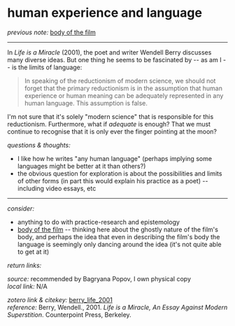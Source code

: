 # human experience and language

_previous note:_  [body of the film](x-devonthink-item://1FCD4249-B65C-4BD4-B9B3-9D1567073C59)     

---

In _Life is a Miracle_ (2001), the poet and writer Wendell Berry discusses many diverse ideas. But one thing he seems to be fascinated by -- as am I -- is the limits of language:

>In speaking of the reductionism of modern science, we should not forget that the primary reductionism is in the assumption that human experience or human meaning can be adequately represented in any human language. This assumption is false.

I'm not sure that it's solely "modern science" that is responsible for this reductionism. Furthermore, what if _adequate_ is enough? That we must continue to recognise that it is only ever the finger pointing at the moon? 

_questions & thoughts:_

- I like how he writes "any human language" (perhaps implying some languages might be better at it than others?)
- the obvious question for exploration is about the possibilities and limits of other forms (in part this would explain his practice as a poet) -- including video essays, etc

--- 

_consider:_ 

- anything to do with practice-research and epistemology
- [body of the film](x-devonthink-item://1FCD4249-B65C-4BD4-B9B3-9D1567073C59) -- thinking here about the ghostly nature of the film's body, and perhaps the idea that even in describing the film's body the language is seemingly only dancing around the idea (it's not quite able to get at it)

_return links:_ 



_source:_ recommended by Bagryana Popov, I own physical copy      
_local link:_ N/A

_zotero link & citekey:_ [berry_life_2001](zotero://select/items/1_9DLVQHSG)  
_reference:_ Berry, Wendell., 2001. _Life is a Miracle, An Essay Against Modern Superstition_. Counterpoint Press, Berkeley.


